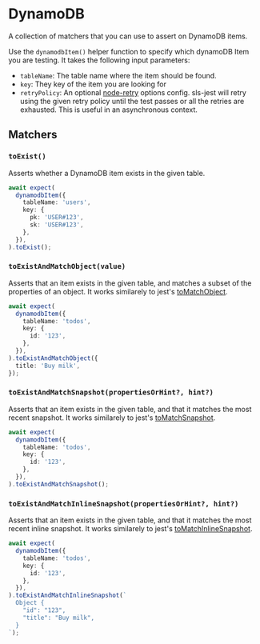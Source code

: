 # DynamoDB

A collection of matchers that you can use to assert on DynamoDB items.

Use the `dynamodbItem()` helper function to specify which dynamoDB Item you are testing. It takes the following input parameters:

- `tableName`: The table name where the item should be found.
- `key`: They key of the item you are looking for
- `retryPolicy`: An optional [node-retry](https://github.com/tim-kos/node-retry) options config. sls-jest will retry using the given retry policy until the test passes or all the retries are exhausted. This is useful in an asynchronous context.

## Matchers

### `toExist()`

Asserts whether a DynamoDB item exists in the given table.

```ts
await expect(
  dynamodbItem({
    tableName: 'users',
    key: {
      pk: 'USER#123',
      sk: 'USER#123',
    },
  }),
).toExist();
```

### `toExistAndMatchObject(value)`

Asserts that an item exists in the given table, and matches a subset of the properties of an object. It works similarely to jest's [toMatchObject](https://jestjs.io/docs/expect#tomatchobjectobject).

```ts
await expect(
  dynamodbItem({
    tableName: 'todos',
    key: {
      id: '123',
    },
  }),
).toExistAndMatchObject({
  title: 'Buy milk',
});
```

### `toExistAndMatchSnapshot(propertiesOrHint?, hint?)`

Asserts that an item exists in the given table, and that it matches the most recent snapshot. It works similarely to jest's [toMatchSnapshot](https://jestjs.io/docs/expect#tomatchsnapshotpropertymatchers-hint).

```ts
await expect(
  dynamodbItem({
    tableName: 'todos',
    key: {
      id: '123',
    },
  }),
).toExistAndMatchSnapshot();
```

### `toExistAndMatchInlineSnapshot(propertiesOrHint?, hint?)`

Asserts that an item exists in the given table, and that it matches the most recent inline snapshot. It works similarely to jest's [toMatchInlineSnapshot](https://jestjs.io/docs/expect#tomatchinlinesnapshotpropertymatchers-inlinesnapshot).

```ts
await expect(
  dynamodbItem({
    tableName: 'todos',
    key: {
      id: '123',
    },
  }),
).toExistAndMatchInlineSnapshot(`
  Object {
    "id": "123",
    "title": "Buy milk",
  }
`);
```
